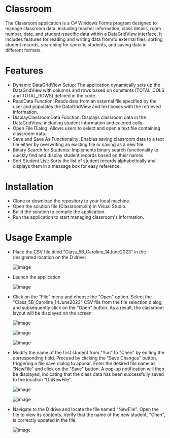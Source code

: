 # Classroom
The Classroom application is a C# Windows Forms program designed to manage classroom data, including teacher information, class details, room number, date, and student-specific data within a DataGridView interface. It includes features for reading and writing data from/to external files, sorting student records, searching for specific students, and saving data in different formats.

# Features
* Dynamic DataGridView Setup: The application dynamically sets up the DataGridView with columns and rows based on constants (TOTAL_COLS and TOTAL_ROWS) defined in the code.
* ReadData Function: Reads data from an external file specified by the user and populates the DataGridView and text boxes with the retrieved information.
* DisplayClassroomData Function: Displays classroom data in the DataGridView, including student information and colored cells.
* Open File Dialog: Allows users to select and open a text file containing classroom data.
* Save and Save As Functionality: Enables saving classroom data to a text file either by overwriting an existing file or saving as a new file.
* Binary Search for Students: Implements binary search functionality to quickly find and display student records based on their names.
* Sort Student List: Sorts the list of student records alphabetically and displays them in a message box for easy reference.

# Installation
* Clone or download the repository to your local machine.
* Open the solution file (Classroom.sln) in Visual Studio.
* Build the solution to compile the application.
* Run the application to start managing classroom's information.

# Usage Example
* Place the CSV file titled "Class_5B_Caroline_14June2023" in the designated location on the D drive:

  ![image](https://github.com/YunChen2023/Classroom/assets/143974178/5fe2ebdd-3935-4eb8-9c3e-2262910a1684)

* Launch the application

  ![image](https://github.com/YunChen2023/Classroom/assets/143974178/399e9579-d527-42db-93a4-9d09cd0e43f0)

* Click on the "File" menu and choose the "Open" option. Select the "Class_5B_Caroline_14June2023" CSV file from the file selection dialog, and subsequently click on the "Open" button. As a result, the classroom layout will be displayed on the screen:

  ![image](https://github.com/YunChen2023/Classroom/assets/143974178/3e7f03d2-4a8f-49b7-9ebd-de5218dc27b9)

  ![image](https://github.com/YunChen2023/Classroom/assets/143974178/c15fa154-ef49-4fe4-9884-a00f26f29910)

  ![image](https://github.com/YunChen2023/Classroom/assets/143974178/e084615b-8035-4ac4-933a-280e7bd696af)

* Modify the name of the first student from "Yun" to "Chen" by editing the corresponding field. Proceed by clicking the "Save Changes" button, triggering a file save dialog to appear. Enter the desired file name as "NewFile" and click on the "Save" button. A pop-up notification will then be displayed, indicating that the class data has been successfully saved to the location "D:\NewFile".

  ![image](https://github.com/YunChen2023/Classroom/assets/143974178/71b72868-249a-42b9-8305-b3584cd7695a)

  ![image](https://github.com/YunChen2023/Classroom/assets/143974178/199b6de0-e374-4b02-9bc1-b459196fb81c)

* Navigate to the D drive and locate the file named "NewFile". Open the file to view its contents. Verify that the name of the new student, "Chen", is correctly updated in the file.

  ![image](https://github.com/YunChen2023/Classroom/assets/143974178/efb720ea-201f-423c-a5f0-05aa6a13d5d7)

  





 
